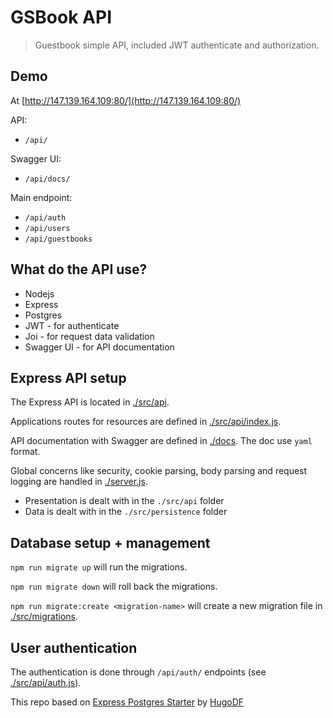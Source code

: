 # GSBook API

> Guestbook simple API, included JWT authenticate and authorization.

## Demo

At [http://147.139.164.109:80/](http://147.139.164.109:80/)

API:

+ `/api/`

Swagger UI:

+ `/api/docs/`

Main endpoint:

+ `/api/auth`
+ `/api/users`
+ `/api/guestbooks`

## What do the API use?

+ Nodejs
+ Express
+ Postgres
+ JWT - for authenticate
+ Joi - for request data validation
+ Swagger UI - for API documentation

## Express API setup

The Express API is located in [./src/api](./src/api).

Applications routes for resources are defined in [./src/api/index.js](./src/api/index.js).

API documentation with Swagger are defined in [./docs](./docs). The doc use `yaml` format.

Global concerns like security, cookie parsing, body parsing and request logging are handled in [./server.js](./server.js).

- Presentation is dealt with in the `./src/api` folder
- Data is dealt with in the `./src/persistence` folder

## Database setup + management

`npm run migrate up` will run the migrations.

`npm run migrate down` will roll back the migrations.

`npm run migrate:create <migration-name>`  will create a new migration file in [./src/migrations](./src/migrations).

## User authentication

The authentication is done through `/api/auth/` endpoints (see [./src/api/auth.js](./src/api/auth.js)).



This repo based on [Express Postgres Starter](https://github.com/HugoDF/express-postgres-starter/) by [HugoDF](https://github.com/HugoDF)